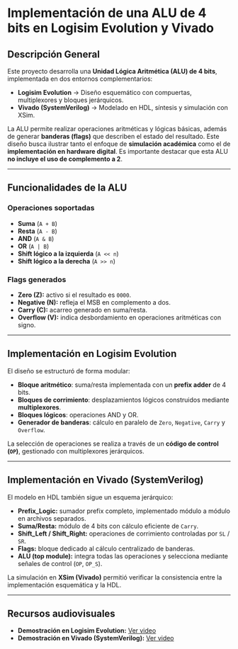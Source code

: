 # Implementación de una ALU de 4 bits en Logisim Evolution y Vivado

## Descripción General
Este proyecto desarrolla una **Unidad Lógica Aritmética (ALU) de 4 bits**, implementada en dos entornos complementarios:  
- **Logisim Evolution** → Diseño esquemático con compuertas, multiplexores y bloques jerárquicos.  
- **Vivado (SystemVerilog)** → Modelado en HDL, síntesis y simulación con XSim.  

La ALU permite realizar operaciones aritméticas y lógicas básicas, además de generar **banderas (flags)** que describen el estado del resultado. Este diseño busca ilustrar tanto el enfoque de **simulación académica** como el de **implementación en hardware digital**.
Es importante destacar que esta ALU **no incluye el uso de complemento a 2**.  

---

## Funcionalidades de la ALU
### Operaciones soportadas
- **Suma** (`A + B`)  
- **Resta** (`A - B`)  
- **AND** (`A & B`)  
- **OR** (`A | B`)  
- **Shift lógico a la izquierda** (`A << n`)  
- **Shift lógico a la derecha** (`A >> n`)  

### Flags generados
- **Zero (Z):** activo si el resultado es `0000`.  
- **Negative (N):** refleja el MSB en complemento a dos.  
- **Carry (C):** acarreo generado en suma/resta.  
- **Overflow (V):** indica desbordamiento en operaciones aritméticas con signo.  

---

## Implementación en Logisim Evolution
El diseño se estructuró de forma modular:  
- **Bloque aritmético**: suma/resta implementada con un **prefix adder** de 4 bits.  
- **Bloques de corrimiento**: desplazamientos lógicos construidos mediante **multiplexores**.  
- **Bloques lógicos**: operaciones AND y OR.  
- **Generador de banderas**: cálculo en paralelo de `Zero`, `Negative`, `Carry` y `Overflow`.  

La selección de operaciones se realiza a través de un **código de control (`OP`)**, gestionado con multiplexores jerárquicos.  

---

## Implementación en Vivado (SystemVerilog)
El modelo en HDL también sigue un esquema jerárquico:  
- **Prefix_Logic:** sumador prefix completo, implementado módulo a módulo en archivos separados.  
- **Suma/Resta:** módulo de 4 bits con cálculo eficiente de `Carry`.  
- **Shift_Left / Shift_Right:** operaciones de corrimiento controladas por `SL` / `SR`.  
- **Flags:** bloque dedicado al cálculo centralizado de banderas.  
- **ALU (top module):** integra todas las operaciones y selecciona mediante señales de control (`OP`, `OP_S`).  

La simulación en **XSim (Vivado)** permitió verificar la consistencia entre la implementación esquemática y la HDL.  

---

## Recursos audiovisuales
- **Demostración en Logisim Evolution:** [Ver video](https://youtu.be/m7PWGE1w8WU)  
- **Demostración en Vivado (SystemVerilog):** [Ver video](https://youtu.be/tPD14BhLtFE)  
